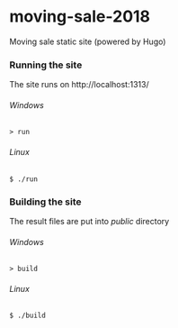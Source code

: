 # moving-sale-2018
Moving sale static site (powered by Hugo)

### Running the site

The site runs on http://localhost:1313/

###### Windows

```> run```

###### Linux

```$ ./run``` 

### Building the site

The result files are put into _public_ directory

###### Windows

```> build```

###### Linux

```$ ./build``` 
